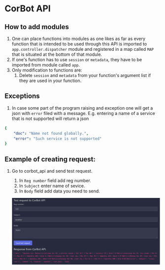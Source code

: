 # CorBot API

## How to add modules

1. One can place functions into modules as one likes as far as every function that is intended to be used through this API is imported to ```app.controller.dispatcher``` module and registered in a map called ```MAP``` that is situated at the bottom of that module.
1. If one's function has to use ```session``` or ```metadata```, they have to be imported from module called ```app```.
1. Only modification to functions are:
    1. Delete ```session``` and ```metadata``` from your function's argument list if they are used in your function.


## Exceptions

1. In case some part of the program raising and exception one will get a json with ```error``` filed with a message. E.g. entering a name of a service that is not supported will return a json 
```yaml
{
    "doc": "Name not found globally.",
    "error": "Such service is not supported"
}
```

## Example of creating request:
1. Go to corbot_api and send test request.

    1. In `Reg number` field add reg number.
    1. In `Subject` enter name of sevice.
    1. In `Body` field add data you need to send.

    ![alt text](read_me_images/weather.PNG)

